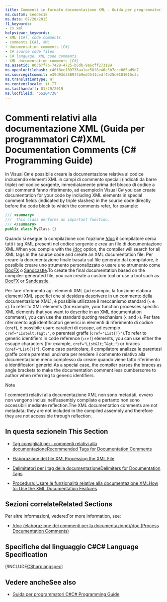 ```yaml
---
title: Commenti in formato documentazione XML - Guida per programmatori C#
ms.custom: seodec18
ms.date: 07/20/2015
f1_keywords:
- cs.xml
helpviewer_keywords:
- XML [C#], code comments
- comments [C#], XML
- documentation comments [C#]
- C# source code files
- C# language, XML code comments
- XML documentation comments [C#]
ms.assetid: 803b7f7b-7428-4725-b5db-9a6cff273199
ms.openlocfilehash: c40f8ee189733aa1ae58f8e46c3b7cce005ad9d7
ms.sourcegitcommit: e39d93d358974b9ed4541cedf4e25c0101015c3c
ms.translationtype: HT
ms.contentlocale: it-IT
ms.lasthandoff: 01/29/2019
ms.locfileid: "55204730"
---
```

# <a name="xml-documentation-comments-c-programming-guide"></a><span data-ttu-id="e9d30-102">Commenti relativi alla documentazione XML (Guida per programmatori C#)</span><span class="sxs-lookup"><span data-stu-id="e9d30-102">XML Documentation Comments (C# Programming Guide)</span></span>
<span data-ttu-id="e9d30-103">In Visual C# è possibile creare la documentazione relativa al codice includendo elementi XML in campi di commento speciali (indicati da barre triple) nel codice sorgente, immediatamente prima del blocco di codice a cui i commenti fanno riferimento, ad esempio:</span><span class="sxs-lookup"><span data-stu-id="e9d30-103">In Visual C# you can create documentation for your code by including XML elements in special comment fields (indicated by triple slashes) in the source code directly before the code block to which the comments refer, for example:</span></span>  
  
```csharp  
/// <summary>  
///  This class performs an important function.  
/// </summary>  
public class MyClass {}  
```  
  
 <span data-ttu-id="e9d30-104">Quando si esegue la compilazione con l'opzione [/doc](../../../csharp/language-reference/compiler-options/doc-compiler-option.md) il compilatore cerca tutti i tag XML presenti nel codice sorgente e crea un file di documentazione XML.</span><span class="sxs-lookup"><span data-stu-id="e9d30-104">When you compile with the [/doc](../../../csharp/language-reference/compiler-options/doc-compiler-option.md) option, the compiler will search for all XML tags in the source code and create an XML documentation file.</span></span> <span data-ttu-id="e9d30-105">Per creare la documentazione finale basata sul file generato dal compilatore, è possibile creare uno strumento personalizzato o usare uno strumento come [DocFX](https://dotnet.github.io/docfx/) o [Sandcastle](https://github.com/EWSoftware/SHFB).</span><span class="sxs-lookup"><span data-stu-id="e9d30-105">To create the final documentation based on the compiler-generated file, you can create a custom tool or use a tool such as [DocFX](https://dotnet.github.io/docfx/) or [Sandcastle](https://github.com/EWSoftware/SHFB).</span></span>  
  
 <span data-ttu-id="e9d30-106">Per fare riferimento agli elementi XML (ad esempio, la funzione elabora elementi XML specifici che si desidera descrivere in un commento della documentazione XML), è possibile utilizzare il meccanismo standard (`<` e `>`).</span><span class="sxs-lookup"><span data-stu-id="e9d30-106">To refer to XML elements (for example, your function processes specific XML elements that you want to describe in an XML documentation comment), you can use the standard quoting mechanism (`<` and `>`).</span></span>  <span data-ttu-id="e9d30-107">Per fare riferimento agli identificatori generici in elementi di riferimento di codice (`cref`), è possibile usare caratteri di escape, ad esempio `cref="List&lt;T&gt;"`, o parentesi graffe (`cref="List{T}"`).</span><span class="sxs-lookup"><span data-stu-id="e9d30-107">To refer to generic identifiers in code reference (`cref`) elements, you can use either the escape characters (for example, `cref="List&lt;T&gt;"`) or braces (`cref="List{T}"`).</span></span>  <span data-ttu-id="e9d30-108">Come caso particolare, il compilatore analizza le parentesi graffe come parentesi uncinate per rendere il commento relativo alla documentazione meno complesso da creare quando viene fatto riferimento a identificatori generici.</span><span class="sxs-lookup"><span data-stu-id="e9d30-108">As a special case, the compiler parses the braces as angle brackets to make the documentation comment less cumbersome to author when referring to generic identifiers.</span></span>  
  
> [!NOTE]
>  <span data-ttu-id="e9d30-109">I commenti relativi alla documentazione XML non sono metadati, ovvero non vengono inclusi nell'assembly compilato e pertanto non sono accessibili mediante reflection.</span><span class="sxs-lookup"><span data-stu-id="e9d30-109">The XML documentation comments are not metadata; they are not included in the compiled assembly and therefore they are not accessible through reflection.</span></span>  
  
## <a name="in-this-section"></a><span data-ttu-id="e9d30-110">In questa sezione</span><span class="sxs-lookup"><span data-stu-id="e9d30-110">In This Section</span></span>  
  
-   [<span data-ttu-id="e9d30-111">Tag consigliati per i commenti relativi alla documentazione</span><span class="sxs-lookup"><span data-stu-id="e9d30-111">Recommended Tags for Documentation Comments</span></span>](../../../csharp/programming-guide/xmldoc/recommended-tags-for-documentation-comments.md)  
  
-   [<span data-ttu-id="e9d30-112">Elaborazione del file XML</span><span class="sxs-lookup"><span data-stu-id="e9d30-112">Processing the XML File</span></span>](../../../csharp/programming-guide/xmldoc/processing-the-xml-file.md)  
  
-   [<span data-ttu-id="e9d30-113">Delimitatori per i tag della documentazione</span><span class="sxs-lookup"><span data-stu-id="e9d30-113">Delimiters for Documentation Tags</span></span>](../../../csharp/programming-guide/xmldoc/delimiters-for-documentation-tags.md)  
  
-   [<span data-ttu-id="e9d30-114">Procedura: Usare le funzionalità relative alla documentazione XML</span><span class="sxs-lookup"><span data-stu-id="e9d30-114">How to: Use the XML Documentation Features</span></span>](../../../csharp/programming-guide/xmldoc/how-to-use-the-xml-documentation-features.md)  
  
## <a name="related-sections"></a><span data-ttu-id="e9d30-115">Sezioni correlate</span><span class="sxs-lookup"><span data-stu-id="e9d30-115">Related Sections</span></span>  
 <span data-ttu-id="e9d30-116">Per altre informazioni, vedere:</span><span class="sxs-lookup"><span data-stu-id="e9d30-116">For more information, see:</span></span>  
  
-   [<span data-ttu-id="e9d30-117">/doc (elaborazione dei commenti per la documentazione)</span><span class="sxs-lookup"><span data-stu-id="e9d30-117">/doc (Process Documentation Comments)</span></span>](../../../csharp/language-reference/compiler-options/doc-compiler-option.md)  
  
## <a name="c-language-specification"></a><span data-ttu-id="e9d30-118">Specifiche del linguaggio C#</span><span class="sxs-lookup"><span data-stu-id="e9d30-118">C# Language Specification</span></span>  
 [!INCLUDE[CSharplangspec](~/includes/csharplangspec-md.md)]  
  
## <a name="see-also"></a><span data-ttu-id="e9d30-119">Vedere anche</span><span class="sxs-lookup"><span data-stu-id="e9d30-119">See also</span></span>

- [<span data-ttu-id="e9d30-120">Guida per programmatori C#</span><span class="sxs-lookup"><span data-stu-id="e9d30-120">C# Programming Guide</span></span>](../../../csharp/programming-guide/index.md)
